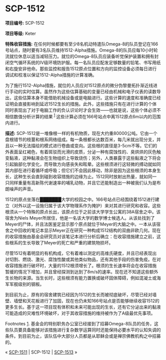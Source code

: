 # SCP-1512
                        


**项目编号:**  SCP-1512

**项目等级:**  Keter

**特殊收容措施:**  在任何时候都要有至少8名机动特遣队Omega-8的队员登记在166号站点，随时要有3名队员维持1512-Alpha措施。Omega-8的队员应每10小时轮流就位休息以适当减轻压力。就位的Omega-8队员应装备听觉保护装置和拥有封闭空气循环系统的IV级环境防护服。每一名队员应配发足够数量的铅笔、书写用纸和右旋安非他命。那些监控和报告1512原点位置和方向的监控设备必须每日进行调试和校准以保证1512-Alpha措施的计算准确。

为了施行1512-Alpha措施，就位的人员应对1512原点的微分伪黎曼拓扑渐近线进行手动的实时估算。虽然作为这些估算基础的变量已经由机械和电子仪表的读数导出，这些估算本身不能借助机械设备或是电脑进行。这些计算的速度和准确度已经证明会直接影响到延迟1512生长的措施。此外，这些措施只有在进行计算的个体同时表现出了对于电脑工作的负认识论时才会生效——也就是说，这些个体必须不相信数值分析计算的结果<sup class='footnoteref'>
 <a shape='rect' class='footnoteref' id='footnoteref-1' href='javascript:;' onclick='WIKIDOT.page.utils.scrollToReference(&apos;footnote-1&apos;)'>1</a>
</sup> 这些计算必须在166号站点中离1512原点6m以内的范围内进行。

**描述:**  SCP-1512是一堆像根一样的有机物质，现在大约重80000公吨。它由一个盘根错节的枝蔓和根系网络组成。每一条根都长达数百米，每几米就出现分支，并且以一种无法描绘的模式进行卷曲或变向。这些根的直径是3-5cm不等。它们的外表面呈红褐色，有着斑驳而光滑的皮质，分泌一种有腐蚀性的、臭烘烘的灰色触变黏液，这种黏液会在生物组织上导致烧伤；另外，人类暴露于这些黏液之下将会引起脑部化学变化，而导致方向感丧失和眩晕。这些根须进行这轻微的搏动就如同其内部在进行着循环或呼吸；但它们不会因此移动，除非是因为这些根须的本身生长，这种生长会直到碰到收容措施的边缘为止。1512同时放射出热量，就如同一只同样重量有高新陈代谢速率的哺乳动物，并且它还能制造出一种被我们认为是布朗噪声的声音。

1512的原点坐落在███████大学的校园之中。166号站点已经围绕着1512进行建立（对外以这一设施归属于该大学物理系作为掩护）来对其进行研究和收容。这些根须从一个特殊的原点长出，该原点位于之前该大学学生公寓的38A宿舍之中。该宿舍为Niels Meyer所居住，他是一名该大学的数学博士候选人。从该处找到了Meyer的尸体，并且法医鉴定显示那个原点就位于Meyer的大脑之中。一本从该宿舍之中回收的笔记本显示Meyer正在研究一种构成1512结构的双曲非欧几何。现在的收容措施由基金会研究员对该笔记本进行分析后确立：在收容措施建立之前，这些根系的生长导致了Meyer的死亡和严重的建筑物损坏。

尽管1512有着明显的有机构成，它有着难以测定的高维氏硬度，并且已经表现出对切割、燃烧、激光、腐蚀性酸或其他类似物品，还有其他手段的伤害免疫。在对收容措施进行破坏时，大量的1512根须增长了。根须的生长速率将会在收容措施暂缓的情况下增加，并且曾经探测到达到了8m/s的速率。现在还不知道这些额外生长物的来源。当生长时，这些根须有能力置换或破坏固体障碍，例如混凝土或海军军舰级别的钢板。

到目前为止，原有的宿舍建筑已经因为1512的生长而被彻底破坏，尽管已经对墙壁、墙壁和天花板进行了加固，现在也仍未知166号站点是否能够继续收容1512的更多生长。基于这一项目现有体积和未来可能出现的生长，还有它分泌出来的黏液可能造成的灾难性环境破坏，对于其收容措施的维持被作为了A级最优先事项。


Footnotes
<a shape='rect' href='javascript:;' onclick='WIKIDOT.page.utils.scrollToReference(&apos;footnoteref-1&apos;)'>1</a>. 基金会的特别职务办公室已经接到了招募Omega-8队员的任务，这些队员要具备能够对该措施进行复杂数学运算同时还能保持必要水平的认知失调的条件。到目前为止，该队伍中大部分人员都是从耶稣会或是禅宗佛教机构之中招募的。



« [SCP-1511](/scp-1511) | SCP-1512 | [SCP-1513](/scp-1513) »





                    